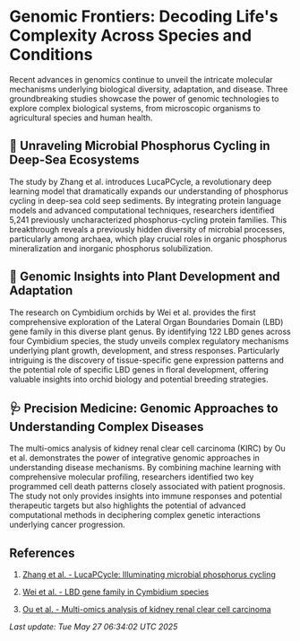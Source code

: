 # Genomic Frontiers: Decoding Life's Complexity Across Species and Conditions

Recent advances in genomics continue to unveil the intricate molecular mechanisms underlying biological diversity, adaptation, and disease. Three groundbreaking studies showcase the power of genomic technologies to explore complex biological systems, from microscopic organisms to agricultural species and human health.

## 🧬 Unraveling Microbial Phosphorus Cycling in Deep-Sea Ecosystems

The study by Zhang et al. introduces LucaPCycle, a revolutionary deep learning model that dramatically expands our understanding of phosphorus cycling in deep-sea cold seep sediments. By integrating protein language models and advanced computational techniques, researchers identified 5,241 previously uncharacterized phosphorus-cycling protein families. This breakthrough reveals a previously hidden diversity of microbial processes, particularly among archaea, which play crucial roles in organic phosphorus mineralization and inorganic phosphorus solubilization.

## 🌱 Genomic Insights into Plant Development and Adaptation

The research on Cymbidium orchids by Wei et al. provides the first comprehensive exploration of the Lateral Organ Boundaries Domain (LBD) gene family in this diverse plant genus. By identifying 122 LBD genes across four Cymbidium species, the study unveils complex regulatory mechanisms underlying plant growth, development, and stress responses. Particularly intriguing is the discovery of tissue-specific gene expression patterns and the potential role of specific LBD genes in floral development, offering valuable insights into orchid biology and potential breeding strategies.

## 🩺 Precision Medicine: Genomic Approaches to Understanding Complex Diseases

The multi-omics analysis of kidney renal clear cell carcinoma (KIRC) by Ou et al. demonstrates the power of integrative genomic approaches in understanding disease mechanisms. By combining machine learning with comprehensive molecular profiling, researchers identified two key programmed cell death patterns closely associated with patient prognosis. The study not only provides insights into immune responses and potential therapeutic targets but also highlights the potential of advanced computational methods in deciphering complex genetic interactions underlying cancer progression.

## References

1. [Zhang et al. - LucaPCycle: Illuminating microbial phosphorus cycling](https://pubmed.ncbi.nlm.nih.gov/40419512)

2. [Wei et al. - LBD gene family in Cymbidium species](https://pubmed.ncbi.nlm.nih.gov/40419952)

3. [Ou et al. - Multi-omics analysis of kidney renal clear cell carcinoma](https://pubmed.ncbi.nlm.nih.gov/40419510)

*Last update: Tue May 27 06:34:02 UTC 2025*
